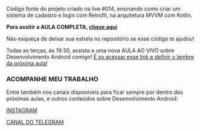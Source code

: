 
Código fonte do projeto criado na live #014, ensinando como criar um sistema de cadastro e login com Retrofit, na arquitetura MVVM com Kotlin.

**Para assitir a AULA COMPLETA, [clique aqui](https://www.youtube.com/watch?v=P8447kYoQoY)**

Não esqueça de deixar sua estrela no repositório se esse código te ajudou!

Todas as terças, ás 19:30, assista a uma nova AULA AO VIVO sobre Desenvolvimento Android comigo! [É so acessar esse link e definir o lembre da próxima aula!](http://ocanha.com/bio)

### ACOMPANHE MEU TRABALHO

Entre também nos canais disponíveis para ficar sempre por dentro das próximas aulas, e outros conteúdos sobre Desenvolvimento Android:

[INSTAGRAM](https://www.instagram.com/kaiqueocanha/)

[CANAL DO TELEGRAM](https://t.me/semanadomobile)
